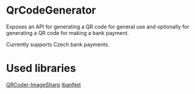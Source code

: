# QrCodeGenerator

Exposes an API for generating a QR code for general use and optionally for generating a QR code for making a bank payment.

Currently supports Czech bank payments.

# Used libraries

[QRCoder-ImageSharp](https://www.nuget.org/packages/QRCoder-ImageSharp/)
[IbanNet](https://www.nuget.org/packages/IbanNet/)
